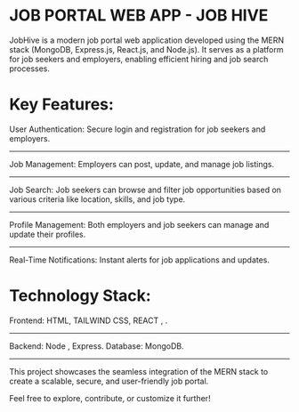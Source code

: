 # JOB PORTAL WEB APP - JOB HIVE

JobHive is a modern job portal web application developed using the MERN stack (MongoDB, Express.js, React.js, and Node.js). It serves as a platform for job seekers and employers, enabling efficient hiring and job search processes.

# Key Features:
User Authentication: Secure login and registration for job seekers and employers.
<hr>
Job Management: Employers can post, update, and manage job listings.
<hr>
Job Search: Job seekers can browse and filter job opportunities based on various criteria like location, skills, and job type.
<hr>
Profile Management: Both employers and job seekers can manage and update their profiles.
<hr>
Real-Time Notifications: Instant alerts for job applications and updates.

# Technology Stack:
Frontend: HTML, TAILWIND CSS, REACT ,  .
<hr>
Backend: Node , Express.
Database: MongoDB.
<hr>
This project showcases the seamless integration of the MERN stack to create a scalable, secure, and user-friendly job portal.

Feel free to explore, contribute, or customize it further!

